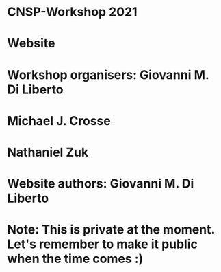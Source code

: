 # CNSP-Workshop 2021
# Website
#
# Workshop organisers:  Giovanni M. Di Liberto
#                       Michael J. Crosse
#                       Nathaniel Zuk
#
# Website authors: Giovanni M. Di Liberto
#
# Note: This is private at the moment. Let's remember to make it public when the time comes :) 
